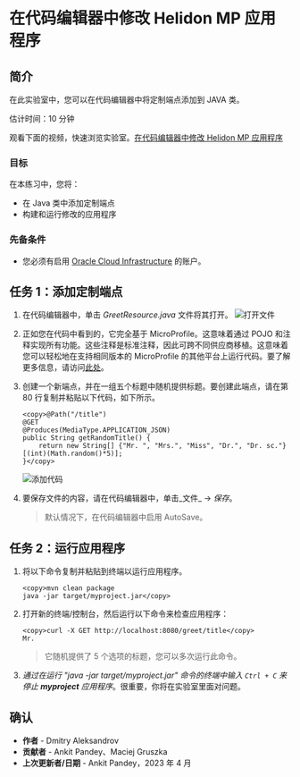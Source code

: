 # 在代码编辑器中修改 Helidon MP 应用程序

## 简介

在此实验室中，您可以在代码编辑器中将定制端点添加到 JAVA 类。

估计时间：10 分钟

观看下面的视频，快速浏览实验室。[在代码编辑器中修改 Helidon MP 应用程序](videohub:1_sv1iug41)

### 目标

在本练习中，您将：

*   在 Java 类中添加定制端点
*   构建和运行修改的应用程序

### 先备条件

*   您必须有启用 [Oracle Cloud Infrastructure](https://cloud.oracle.com/en_US/cloud-infrastructure) 的账户。

## 任务 1：添加定制端点

1.  在代码编辑器中，单击 _GreetResource.java_ 文件将其打开。 ![打开文件](images/open-file.png)
    
2.  正如您在代码中看到的，它完全基于 MicroProfile。这意味着通过 POJO 和注释实现所有功能。这些注释是标准注释，因此可跨不同供应商移植。这意味着您可以轻松地在支持相同版本的 MicroProfile 的其他平台上运行代码。要了解更多信息，请访问[此处](https://microprofile.io/)。
    
3.  创建一个新端点，并在一组五个标题中随机提供标题。要创建此端点，请在第 80 行复制并粘贴以下代码，如下所示。
    
        <copy>@Path("/title")
        @GET
        @Produces(MediaType.APPLICATION_JSON)
        public String getRandomTitle() {
            return new String[] {"Mr. ", "Mrs.", "Miss", "Dr.", "Dr. sc."} [(int)(Math.random()*5)];
        }</copy>
        
    
    ![添加代码](images/add-code.png)
    
4.  要保存文件的内容，请在代码编辑器中，单击_文件_ -> _保存_。
    
    > 默认情况下，在代码编辑器中启用 AutoSave。
    

## 任务 2：运行应用程序

1.  将以下命令复制并粘贴到终端以运行应用程序。
    
        <copy>mvn clean package
        java -jar target/myproject.jar</copy>
        
2.  打开新的终端/控制台，然后运行以下命令来检查应用程序：
    
        <copy>curl -X GET http://localhost:8080/greet/title</copy>
        Mr.
        
    
    > 它随机提供了 5 个选项的标题，您可以多次运行此命令。
    
3.  _通过在运行 "java -jar target/myproject.jar" 命令的终端中输入 `Ctrl + C` 来停止 **myproject** 应用程序_。很重要，你将在实验室里面对问题。
    

## 确认

*   **作者** - Dmitry Aleksandrov
*   **贡献者** - Ankit Pandey、Maciej Gruszka
*   **上次更新者/日期** - Ankit Pandey，2023 年 4 月